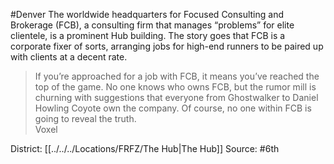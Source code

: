 #Denver 
The worldwide headquarters for Focused Consulting and Brokerage (FCB), a consulting firm that manages “problems” for elite clientele, is a prominent Hub building. The story goes that FCB is a corporate fixer of sorts, arranging jobs for high-end runners to be paired up with clients at a decent rate.  

> If you’re approached for a job with FCB, it means you’ve reached the top of the game. No one knows who owns FCB, but the rumor mill is churning with suggestions that everyone from Ghostwalker to Daniel Howling Coyote own the company. Of course, no one within FCB is going to reveal the truth.  
> Voxel

District: [[../../../Locations/FRFZ/The Hub|The Hub]]
Source: #6th